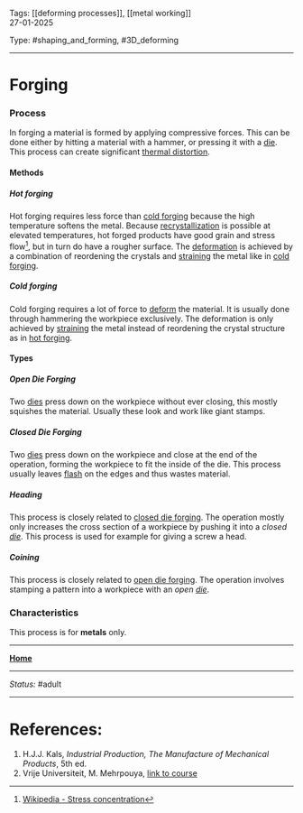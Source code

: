 Tags: [[deforming processes]], [[metal working]] <br>27-01-2025

Type: #shaping_and_forming, #3D_deforming

---
# Forging
### Process
In forging a material is formed by applying compressive forces. This can be done either by hitting a material with a hammer, or pressing it with a [die](!%20Manufacturing%20Technologies%20Overview.md#Terms%20and%20Disambiguation).
This process can create significant [thermal distortion](!%20Manufacturing%20Technologies%20Overview.md#Terms%20and%20Disambiguation).
#### Methods
##### Hot forging
Hot forging requires less force than [cold forging](#cold%20forging) because the high temperature softens the metal. Because [recrystallization](Crystal%20Manipulation%20and%20Deformation.md#hot%20deformation) is possible at elevated temperatures, hot forged products have good grain and stress flow[^flow], but in turn do have a rougher surface.
The [deformation](Crystal%20Manipulation%20and%20Deformation.md) is achieved by a combination of reordening the crystals and [straining](Crystal%20Manipulation%20and%20Deformation.md#Cold%20Property%20Alteration) the metal like in [cold forging](#cold%20forging).
##### Cold forging
Cold forging requires a lot of force to [deform](Crystal%20Manipulation%20and%20Deformation.md) the material. It is usually done through hammering the workpiece exclusively. The deformation is only achieved by [straining](Crystal%20Manipulation%20and%20Deformation.md#Cold%20Property%20Alteration) the metal instead of reordening the crystal structure as in [hot forging](#hot%20forging).
#### Types
##### Open Die Forging
Two [dies](!%20Manufacturing%20Technologies%20Overview.md#Terms%20and%20Disambiguation) press down on the workpiece without ever closing, this mostly squishes the material. Usually these look and work like giant stamps.
##### Closed Die Forging
Two [dies](!%20Manufacturing%20Technologies%20Overview.md#Terms%20and%20Disambiguation) press down on the workpiece and close at the end of the operation, forming the workpiece to fit the inside of the die. This process usually leaves [flash](!%20Manufacturing%20Technologies%20Overview.md#Terms%20and%20Disambiguation.) on the edges and thus wastes material.
##### Heading
This process is closely related to [closed die forging](#closed%20die%20forging). The operation mostly only increases the cross section of a workpiece by pushing it into a _closed [die](!%20Manufacturing%20Technologies%20Overview.md#Terms%20and%20Disambiguation)_. This process is used for example for giving a screw a head. 
##### Coining
This process is closely related to [open die forging](#open%20die). The operation involves stamping a pattern into a workpiece with an _open [die](!%20Manufacturing%20Technologies%20Overview.md#Terms%20and%20Disambiguation)_.

### Characteristics
This process is for __metals__ only.









---
__[Home](!%20Manufacturing%20Technologies%20Overview.md)__

---
_Status:_ #adult

---
# References:
[^flow]: [Wikipedia - Stress concentration](https://en.wikipedia.org/wiki/Stress_concentration)
1. H.J.J. Kals, _Industrial Production, The Manufacture of Mechanical Products_, 5th ed.
2. Vrije Universiteit, M. Mehrpouya, [link to course](https://canvas.utwente.nl/courses/15351)